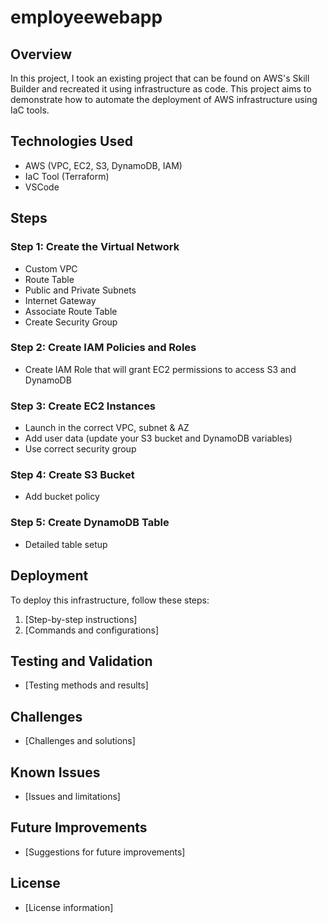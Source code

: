 # employeewebapp

## Overview
In this project, I took an existing project that can be found on AWS's Skill Builder and recreated it using infrastructure as code. This project aims to demonstrate how to automate the deployment of AWS infrastructure using IaC tools.

## Technologies Used
- AWS (VPC, EC2, S3, DynamoDB, IAM)
- IaC Tool (Terraform)
- VSCode

## Steps

### Step 1: Create the Virtual Network
- Custom VPC
- Route Table
- Public and Private Subnets
- Internet Gateway
- Associate Route Table
- Create Security Group

### Step 2: Create IAM Policies and Roles
- Create IAM Role that will grant EC2 permissions to access S3 and DynamoDB

### Step 3: Create EC2 Instances
- Launch in the correct VPC, subnet & AZ
- Add user data (update your S3 bucket and DynamoDB variables)
- Use correct security group

### Step 4: Create S3 Bucket
- Add bucket policy

### Step 5: Create DynamoDB Table
- Detailed table setup

## Deployment
To deploy this infrastructure, follow these steps:
1. [Step-by-step instructions]
2. [Commands and configurations]

## Testing and Validation
- [Testing methods and results]

## Challenges
- [Challenges and solutions]

## Known Issues
- [Issues and limitations]

## Future Improvements
- [Suggestions for future improvements]

## License
- [License information]



